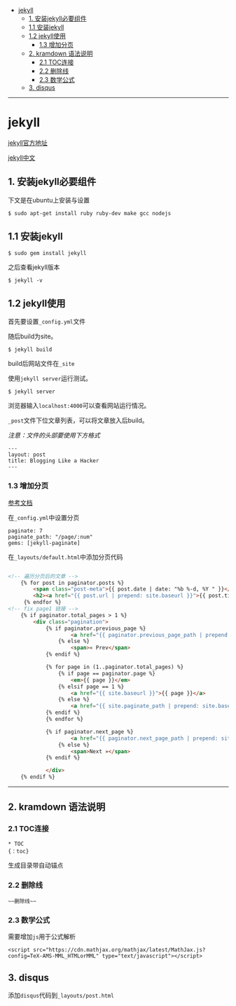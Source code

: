 <!--toc-->

- [jekyll](#jekyll)
	- [1\. 安装jekyll必要组件](#1-安装jekyll必要组件)
	- [1.1 安装jekyll](#11-安装jekyll)
	- [1.2 jekyll使用](#12-jekyll使用)
		- [1.3 增加分页](#13-增加分页)
	- [2\. kramdown 语法说明](#2-kramdown-语法说明)
		- [2.1 TOC连接](#21-toc连接)
		- [2.2 删除线](#22-删除线)
		- [2.3 数学公式](#23-数学公式)
	- [3\. disqus](#3-disqus)

<!-- tocstop -->

----

# jekyll

[jekyll官方地址](https://jekyllrb.com/)

[jekyll中文](http://jekyllcn.com/)

## 1\. 安装jekyll必要组件

下文是在ubuntu上安装与设置

```
$ sudo apt-get install ruby ruby-dev make gcc nodejs
```

## 1.1 安装jekyll

```
$ sudo gem install jekyll
```

之后查看jekyll版本

```
$ jekyll -v
```

## 1.2 jekyll使用

首先要设置`_config.yml`文件

随后build为site。

```
$ jekyll build
```

build后网站文件在`_site`

使用`jekyll server`运行测试。

```
$ jekyll server
```

浏览器输入`localhost:4000`可以查看网站运行情况。

`_post`文件下位文章列表，可以将文章放入后build。

_注意：文件的头部要使用下方格式_

```
---
layout: post
title: Blogging Like a Hacker
---
```

### 1.3 增加分页

[参考文档](http://jekyllcn.com/docs/pagination/)

在`_config.yml`中设置分页

```
paginate: 7
paginate_path: "/page/:num"
gems: [jekyll-paginate]
```

在`_layouts/default.html`中添加分页代码

```html

<!-- 遍历分页后的文章 -->
    {% for post in paginator.posts %}
        <span class="post-meta">{{ post.date | date: "%b %-d, %Y " }}</span>
        <h2><a href="{{ post.url | prepend: site.baseurl }}">{{ post.title }}</a></h2>
     {% endfor %}
<!-- fix page1 链接 -->
    {% if paginator.total_pages > 1 %}
        <div class="pagination">
            {% if paginator.previous_page %}
                    <a href="{{ paginator.previous_page_path | prepend: site.baseurl | replace: '//', '/' }}">« Prev</a>
                {% else %}
                    <span>« Prev</span>        
            {% endif %}

            {% for page in (1..paginator.total_pages) %}
                {% if page == paginator.page %}
                    <em>{{ page }}</em>
                {% elsif page == 1 %}
                    <a href="{{ site.baseurl }}">{{ page }}</a>
                {% else %}
                    <a href="{{ site.paginate_path | prepend: site.baseurl | replace: '//', '/' | replace: ':num', page }}">{{ page }}</a>
            {% endif %}
            {% endfor %}

            {% if paginator.next_page %}
                    <a href="{{ paginator.next_page_path | prepend: site.baseurl | replace: '//', '/' }}">Next »</a>
                {% else %}
                    <span>Next »</span>
            {% endif %}

            </div>
    {% endif %}
```

--------------------------------------------------------------------------------

## 2\. kramdown 语法说明

### 2.1 TOC连接

```
* TOC
{：toc}
```

生成目录带自动锚点

### 2.2 删除线

```
~~删除线~~
```

### 2.3 数学公式

需要增加`js`用于公式解析

```
<script src="https://cdn.mathjax.org/mathjax/latest/MathJax.js?config=TeX-AMS-MML_HTMLorMML" type="text/javascript"></script>
```

## 3\. disqus

添加`disqus`代码到`_layouts/post.html`
